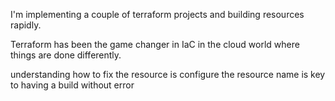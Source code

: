 I'm implementing a couple of terraform projects and building resources rapidly. 

Terraform has been the game changer in IaC in the cloud world where things are done differently. 

understanding how to fix the resource is configure the resource name is key to having a build without error
